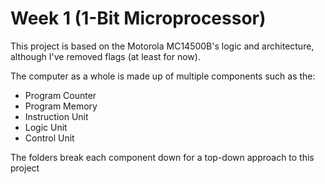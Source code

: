 # Week 1 (1-Bit Microprocessor)

This project is based on the Motorola MC14500B's logic and architecture, although I've removed flags (at least for now).

The computer as a whole is made up of multiple components such as the:
- Program Counter
- Program Memory
- Instruction Unit
- Logic Unit
- Control Unit

The folders break each component down for a top-down approach to this project